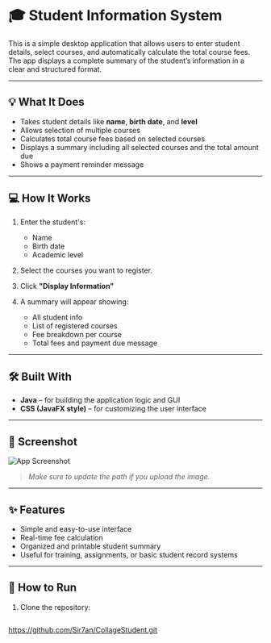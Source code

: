 # 🎓 Student Information System

This is a simple desktop application that allows users to enter student details, select courses, and automatically calculate the total course fees. The app displays a complete summary of the student’s information in a clear and structured format.

---

## 💡 What It Does

- Takes student details like **name**, **birth date**, and **level**
- Allows selection of multiple courses
- Calculates total course fees based on selected courses
- Displays a summary including all selected courses and the total amount due
- Shows a payment reminder message

---

## 💻 How It Works

1. Enter the student's:
   - Name
   - Birth date
   - Academic level

2. Select the courses you want to register.

3. Click **"Display Information"**

4. A summary will appear showing:
   - All student info
   - List of registered courses
   - Fee breakdown per course
   - Total fees and payment due message

---

## 🛠️ Built With

- **Java** – for building the application logic and GUI
- **CSS (JavaFX style)** – for customizing the user interface

---

## 📸 Screenshot

![App Screenshot](path/to/screenshot.png)  
> _Make sure to update the path if you upload the image._

---

## ✨ Features

- Simple and easy-to-use interface  
- Real-time fee calculation  
- Organized and printable student summary  
- Useful for training, assignments, or basic student record systems

---

## 🚀 How to Run

1. Clone the repository:
   ```bash
https://github.com/Sir7an/CollageStudent.git

